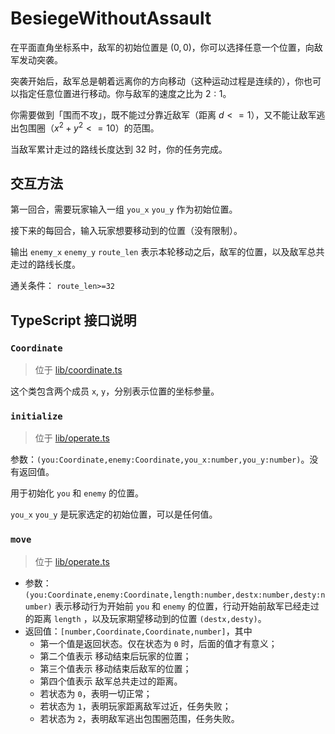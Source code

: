 # BesiegeWithoutAssault

在平面直角坐标系中，敌军的初始位置是 $(0,0)$，你可以选择任意一个位置，向敌军发动突袭。

突袭开始后，敌军总是朝着远离你的方向移动（这种运动过程是连续的），你也可以指定任意位置进行移动。你与敌军的速度之比为 $2:1$。

你需要做到「围而不攻」，既不能过分靠近敌军（距离 $d<=1$），又不能让敌军逃出包围圈（$x^{2}+y^{2}<=10$）的范围。

当敌军累计走过的路线长度达到 $32$ 时，你的任务完成。

## 交互方法

第一回合，需要玩家输入一组 `you_x` `you_y` 作为初始位置。

接下来的每回合，输入玩家想要移动到的位置（没有限制）。

输出 `enemy_x` `enemy_y` `route_len` 表示本轮移动之后，敌军的位置，以及敌军总共走过的路线长度。

通关条件： `route_len>=32`

## TypeScript 接口说明

### `Coordinate`

> 位于 [lib/coordinate.ts](./lib/coordinate.ts)

这个类包含两个成员 `x`, `y`，分别表示位置的坐标参量。

### `initialize`

> 位于 [lib/operate.ts](./lib/operate.ts)

参数：`(you:Coordinate,enemy:Coordinate,you_x:number,you_y:number)`。没有返回值。

用于初始化 `you` 和 `enemy` 的位置。

`you_x` `you_y` 是玩家选定的初始位置，可以是任何值。

### `move`

> 位于 [lib/operate.ts](./lib/operate.ts)

- 参数：`(you:Coordinate,enemy:Coordinate,length:number,destx:number,desty:number)` 表示移动行为开始前 `you` 和 `enemy` 的位置，行动开始前敌军已经走过的距离 `length` ，以及玩家期望移动到的位置 `(destx,desty)`。
- 返回值：`[number,Coordinate,Coordinate,number]`，其中
    - 第一个值是返回状态。仅在状态为 `0` 时，后面的值才有意义；
    - 第二个值表示 移动结束后玩家的位置；
    - 第三个值表示 移动结束后敌军的位置；
    - 第四个值表示 敌军总共走过的距离。
    - 若状态为 `0`，表明一切正常；
    - 若状态为 `1`，表明玩家距离敌军过近，任务失败；
    - 若状态为 `2`，表明敌军逃出包围圈范围，任务失败。
